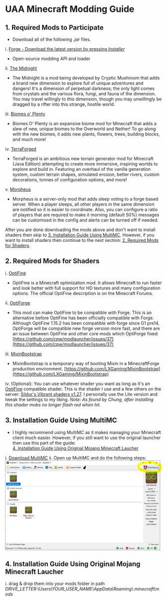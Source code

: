 # UAA Minecraft Modding Guide


## 1. Required Mods to Participate
* Download all of the following _\.jar_ files.

i. [Forge - Download the latest version by pressing _Installer_](http://files.minecraftforge.net)
* Open-source modding API and loader

ii. [The Midnight](https://www.curseforge.com/minecraft/mc-mods/the-midnight/files/2942601)
* The Midnight is a mod being developed by Cryptic Mushroom that adds a brand new dimension to explore full of unique adventures and dangers\! It's a dimension of perpetual darkness; the only light comes from crystals and the various flora, fungi, and fauna of the dimension\. You may travel willingly to this dimension, though you may unwillingly be dragged by a rifter into this strange, hostile world\.

iii. [Biomes o' Plenty](https://www.curseforge.com/minecraft/mc-mods/biomes-o-plenty/files/2887034)
* Biomes O' Plenty is an expansive biome mod for Minecraft that adds a slew of new, unique biomes to the Overworld and Nether!  To go along with the new biomes, it adds new plants, flowers, trees, building blocks, and much more\!

iv. [TerraForged](https://www.curseforge.com/minecraft/mc-mods/terraforged/files/2953095)
* TerraForged is an ambitious new terrain generator mod for Minecraft \(Java Edition\) attempting to create more immersive,
inspiring worlds to explore and build in\. Featuring an overhaul of the vanilla generation system, custom terrain shapes,
simulated erosion, better rivers, custom decorations, tonnes of configuration options, and more\!

v. [Morpheus](https://www.curseforge.com/minecraft/mc-mods/morpheus/files/2898972)
* Morpheus is a server\-only mod that adds sleep voting to a forge based server\. When a player sleeps, all other players in the same dimension are notified so it is easier to coordinate\. Also, you can configure a ratio of players that are required to make it morning \(default 50%\) messages can be customised in the config and alerts can be turned off if needed\.

After you are done downloading the mods above and don't want to install shaders then skip to [3\. Installation Guide Using MultiMC](#3-installation-guide-using-multimc)\. However, if you want to install shaders then continue to the next section: [2\. Required Mods for Shaders](#2-required-mods-for-shaders)\.

## 2. Required Mods for Shaders
i. [OptiFine](https://optifine.net/adloadx?f=preview_OptiFine_1.15.2_HD_U_G1_pre16.jar)
* OptiFine is a Minecraft optimization mod\. It allows Minecraft to run faster and look better with full support for HD textures and many configuration options\. The official OptiFine description is on the Minecraft Forums\.

ii. [OptiForge](https://www.curseforge.com/minecraft/mc-mods/optiforge/files/2947809)
* This mod can make OptiFine to be compatible with Forge\. This is an alternative before OptiFine has been officially compatible with Forge\. Although OptiFine 1\.15\.2 has been compatible with forge since G1 pre14, OptiForge will be compatible new forge version more fast, and there are an issue between OptiFine and other core mods which OptiForge fixed: [https://github.com/cpw/modlauncher/issues/37](https://github.com/cpw/modlauncher/issues/37)

iii. [MixinBootstrap](https://www.curseforge.com/minecraft/mc-mods/mixinbootstrap/files/2939224)
* MixinBootstrap is a temporary way of booting Mixin in a MinecraftForge production environment\. [https://github.com/LXGaming/MixinBootstrap](https://github.com/LXGaming/MixinBootstrap)

iv. \(Optional\): You can use whatever shader you want as long as it's an [OptiFine](https://optifine.net/adloadx?f=preview_OptiFine_1.15.2_HD_U_G1_pre16.jar) compatible shader\. This is the shader I use and a few others on the server: [Sildur's Vibrant shaders v1\.27](https://sildurs-shaders.github.io/downloads)\. I personally use the Lite version and tweak the settings to my liking\. _Note: As found by Chung, after installing this shader mobs no longer flash red when hit\._

## 3. Installation Guide Using MultiMC
* I highly recommend using MultiMC as it makes managing your Minecraft client much easier. However, if you still want to use the original launcher then use this part of the guide:<br>[4\. Installation Guide Using Original Mojang Minecraft Laucher](#4-installation-guide-using-original-mojang-minecraft-laucher)

i. [Download MultiMC](https://multimc.org/#Download)
ii. Open up MultiMC and do the following steps:
![Click the top right where it says profiles](/screenshots/000multimc.png)

## 4. Installation Guide Using Original Mojang Minecraft Laucher
i. drag & drop them into your mods folder in path _DRIVE\_LETTER:\\Users\\YOUR_USER_NAME\\AppData\\Roaming\\\.minecraft\\mods_